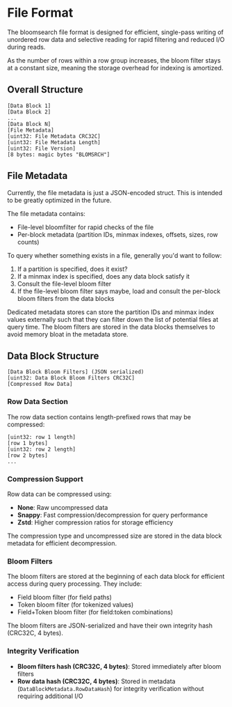 # File Format

The bloomsearch file format is designed for efficient, single-pass writing of unordered row data and selective reading for rapid filtering and reduced I/O during reads.

As the number of rows within a row group increases, the bloom filter stays at a constant size, meaning the storage overhead for indexing is amortized.

## Overall Structure

```
[Data Block 1]
[Data Block 2]
...
[Data Block N]
[File Metadata]
[uint32: File Metadata CRC32C]
[uint32: File Metadata Length]
[uint32: File Version]
[8 bytes: magic bytes "BLOMSRCH"]
```

## File Metadata

Currently, the file metadata is just a JSON-encoded struct. This is intended to be greatly optimized in the future.

The file metadata contains:
- File-level bloomfilter for rapid checks of the file
- Per-block metadata (partition IDs, minmax indexes, offsets, sizes, row counts)

To query whether something exists in a file, generally you'd want to follow:
1. If a partition is specified, does it exist?
2. If a minmax index is specified, does any data block satisfy it
3. Consult the file-level bloom filter
4. If the file-level bloom filter says maybe, load and consult the per-block bloom filters from the data blocks

Dedicated metadata stores can store the partition IDs and minmax index values externally such that they can filter down the list of potential files at query time. The bloom filters are stored in the data blocks themselves to avoid memory bloat in the metadata store.

## Data Block Structure

```
[Data Block Bloom Filters] (JSON serialized)
[uint32: Data Block Bloom Filters CRC32C]
[Compressed Row Data]
```

### Row Data Section
The row data section contains length-prefixed rows that may be compressed:

```
[uint32: row 1 length]
[row 1 bytes]
[uint32: row 2 length] 
[row 2 bytes]
...
```

### Compression Support
Row data can be compressed using:
- **None**: Raw uncompressed data
- **Snappy**: Fast compression/decompression for query performance
- **Zstd**: Higher compression ratios for storage efficiency

The compression type and uncompressed size are stored in the data block metadata for efficient decompression.

### Bloom Filters
The bloom filters are stored at the beginning of each data block for efficient access during query processing. They include:
- Field bloom filter (for field paths)
- Token bloom filter (for tokenized values)
- Field+Token bloom filter (for field:token combinations)

The bloom filters are JSON-serialized and have their own integrity hash (CRC32C, 4 bytes).

### Integrity Verification
- **Bloom filters hash (CRC32C, 4 bytes)**: Stored immediately after bloom filters
- **Row data hash (CRC32C, 4 bytes)**: Stored in metadata (`DataBlockMetadata.RowDataHash`) for integrity verification without requiring additional I/O
